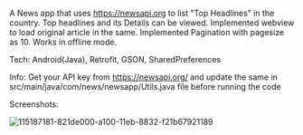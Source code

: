 A News app that uses https://newsapi.org to list "Top Headlines" in the country.
Top headlines and its Details can be viewed.
Implemented webview to load original article in the same.
Implemented Pagination with pagesize as 10.
Works in offline mode.

Tech:
Android(Java),
Retrofit,
GSON,
SharedPreferences

Info: Get your API key from https://newsapi.org/ and update the same in src/main/java/com/news/newsapp/Utils.java file before running the code

Screenshots:

![115187181-821de000-a100-11eb-8832-f21b67921189](https://user-images.githubusercontent.com/37664479/115745136-c6370c00-a3b0-11eb-847e-b8eae5409f84.jpg)


